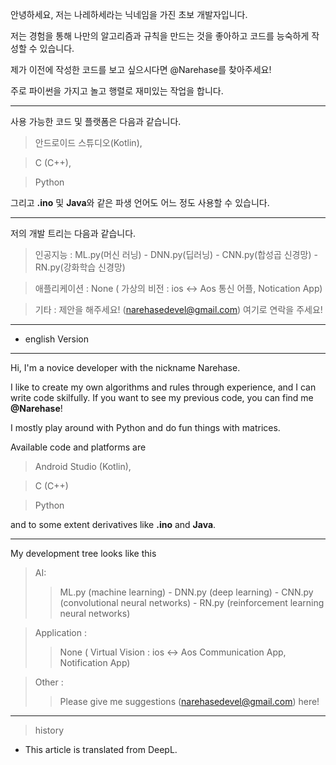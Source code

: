 

안녕하세요, 저는 나레하세라는 닉네임을 가진 초보 개발자입니다.

저는 경험을 통해 나만의 알고리즘과 규칙을 만드는 것을 좋아하고 코드를 능숙하게 작성할 수 있습니다.

제가 이전에 작성한 코드를 보고 싶으시다면 @Narehase를 찾아주세요!

주로 파이썬을 가지고 놀고 행렬로 재미있는 작업을 합니다.

---


사용 가능한 코드 및 플랫폼은 다음과 같습니다. 

> 안드로이드 스튜디오(Kotlin),

> C (C++),

> Python 

그리고 **.ino** 및 **Java**와 같은 파생 언어도 어느 정도 사용할 수 있습니다.

---

저의 개발 트리는 다음과 같습니다.

> 인공지능 : ML.py(머신 러닝) - DNN.py(딥러닝) - CNN.py(합성곱 신경망) - RN.py(강화학습 신경망)

> 애플리케이션 : None ( 가상의 비전 : ios <-> Aos 통신 어플, Notication App)

> 기타 : 제안을 해주세요! (narehasedevel@gmail.com) 여기로 연락을 주세요!

---





- english Version
---
Hi, I'm a novice developer with the nickname Narehase.

I like to create my own algorithms and rules through experience, 
and I can write code skilfully.
If you want to see my previous code, you can find me **@Narehase**!

I mostly play around with Python and do fun things with matrices.

Available code and platforms are 

> Android Studio (Kotlin),

> C (C++)

> Python

and to some extent derivatives like **.ino** and **Java**.

---

My development tree looks like this

> AI:
>> ML.py (machine learning) - DNN.py (deep learning) - CNN.py (convolutional neural networks) - RN.py (reinforcement learning neural networks)

> Application : 
>> None ( Virtual Vision : ios <-> Aos Communication App, Notification App)

> Other : 
>> Please give me suggestions (narehasedevel@gmail.com) here!

---
> history
- This article is translated from DeepL.
